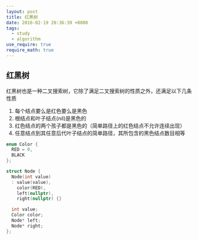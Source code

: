 ```yaml
---
layout: post
title: 红黑树
date: 2016-02-19 20:36:39 +0800
tags:
  - study
  - algorithm
use_require: true
require_math: true
---
```

## 红黑树
红黑树也是一种二叉搜索树，它除了满足二叉搜索树的性质之外，还满足以下几条性质
1. 每个结点要么是红色要么是黑色
2. 根结点和叶子结点(nil)是黑色的
3. 红色结点的两个孩子都是黑色的（简单路径上的红色结点不允许连续出现）
4. 任意结点到其任意后代叶子结点的简单路径，其所包含的黑色结点数目相等

```cpp
enum Color {
  RED = 0,
  BLACK
};

struct Node {
  Node(int value)
  : value(value),
    color(RED),
    left(nullptr),
    right(nullptr) {}

  int value;
  Color color;
  Node* left;
  Node* right;
};
```
